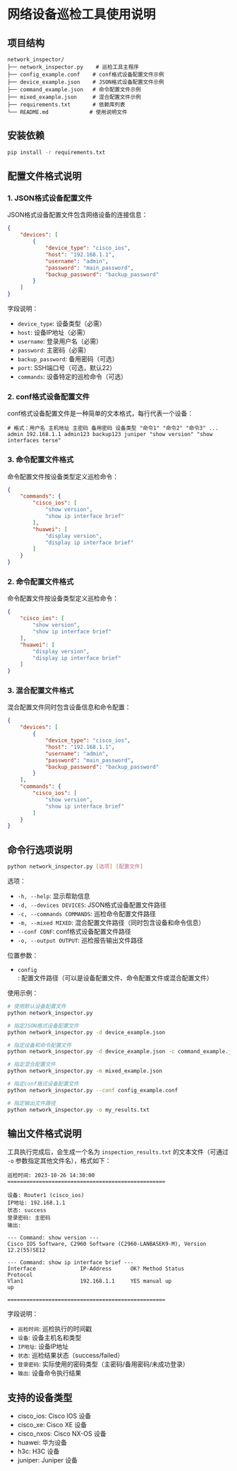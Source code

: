 # 网络设备巡检工具使用说明

## 项目结构
```
network_inspector/
├── network_inspector.py    # 巡检工具主程序
├── config_example.conf    # conf格式设备配置文件示例
├── device_example.json    # JSON格式设备配置文件示例
├── command_example.json   # 命令配置文件示例
├── mixed_example.json     # 混合配置文件示例
├── requirements.txt       # 依赖库列表
└── README.md             # 使用说明文件
```

## 安装依赖
```bash
pip install -r requirements.txt
```

## 配置文件格式说明

### 1. JSON格式设备配置文件
JSON格式设备配置文件包含网络设备的连接信息：

```json
{
    "devices": [
        {
            "device_type": "cisco_ios",
            "host": "192.168.1.1",
            "username": "admin",
            "password": "main_password",
            "backup_password": "backup_password"
        }
    ]
}
```

字段说明：
- `device_type`: 设备类型（必需）
- `host`: 设备IP地址（必需）
- `username`: 登录用户名（必需）
- `password`: 主密码（必需）
- `backup_password`: 备用密码（可选）
- `port`: SSH端口号（可选，默认22）
- `commands`: 设备特定的巡检命令（可选）

### 2. conf格式设备配置文件
conf格式设备配置文件是一种简单的文本格式，每行代表一个设备：

```
# 格式：用户名 主机地址 主密码 备用密码 设备类型 "命令1" "命令2" "命令3" ...
admin 192.168.1.1 admin123 backup123 juniper "show version" "show interfaces terse"
```

### 3. 命令配置文件格式
命令配置文件按设备类型定义巡检命令：

```json
{
    "commands": {
        "cisco_ios": [
            "show version",
            "show ip interface brief"
        ],
        "huawei": [
            "display version",
            "display ip interface brief"
        ]
    }
}
```

### 2. 命令配置文件格式
命令配置文件按设备类型定义巡检命令：

```json
{
    "cisco_ios": [
        "show version",
        "show ip interface brief"
    ],
    "huawei": [
        "display version",
        "display ip interface brief"
    ]
}
```

### 3. 混合配置文件格式
混合配置文件同时包含设备信息和命令配置：

```json
{
    "devices": [
        {
            "device_type": "cisco_ios",
            "host": "192.168.1.1",
            "username": "admin",
            "password": "main_password",
            "backup_password": "backup_password"
        }
    ],
    "commands": {
        "cisco_ios": [
            "show version",
            "show ip interface brief"
        ]
    }
}
```

## 命令行选项说明

```bash
python network_inspector.py [选项] [配置文件]
```

选项：
- `-h, --help`: 显示帮助信息
- `-d, --devices DEVICES`: JSON格式设备配置文件路径
- `-c, --commands COMMANDS`: 巡检命令配置文件路径
- `-m, --mixed MIXED`: 混合配置文件路径（同时包含设备和命令信息）
- `--conf CONF`: conf格式设备配置文件路径
- `-o, --output OUTPUT`: 巡检报告输出文件路径

位置参数：
- `config`: 配置文件路径（可以是设备配置文件、命令配置文件或混合配置文件）

使用示例：
```bash
# 使用默认设备配置文件
python network_inspector.py

# 指定JSON格式设备配置文件
python network_inspector.py -d device_example.json

# 指定设备和命令配置文件
python network_inspector.py -d device_example.json -c command_example.json

# 指定混合配置文件
python network_inspector.py -m mixed_example.json

# 指定conf格式设备配置文件
python network_inspector.py --conf config_example.conf

# 指定输出文件路径
python network_inspector.py -o my_results.txt
```

## 输出文件格式说明

工具执行完成后，会生成一个名为 `inspection_results.txt` 的文本文件（可通过 `-o` 参数指定其他文件名），格式如下：

```
巡检时间: 2023-10-26 14:30:00
==================================================

设备: Router1 (cisco_ios)
IP地址: 192.168.1.1
状态: success
登录密码: 主密码
输出:

--- Command: show version ---
Cisco IOS Software, C2960 Software (C2960-LANBASEK9-M), Version 12.2(55)SE12

--- Command: show ip interface brief ---
Interface              IP-Address      OK? Method Status                Protocol
Vlan1                  192.168.1.1     YES manual up                    up

==================================================
```

字段说明：
- `巡检时间`: 巡检执行的时间戳
- `设备`: 设备主机名和类型
- `IP地址`: 设备IP地址
- `状态`: 巡检结果状态（success/failed）
- `登录密码`: 实际使用的密码类型（主密码/备用密码/未成功登录）
- `输出`: 设备命令执行结果

## 支持的设备类型
- cisco_ios: Cisco IOS 设备
- cisco_xe: Cisco XE 设备
- cisco_nxos: Cisco NX-OS 设备
- huawei: 华为设备
- h3c: H3C 设备
- juniper: Juniper 设备